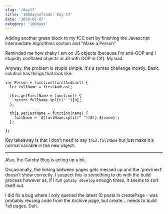 ```yaml
---
slug: '/day17'
title: '100daysofcode: Day 17'
date: '2019-01-07'
category: '100days'
---
```


<SEO title="100daysofcode | Day17" />

Adding another green block to my fCC cert by finishing the Javascript Intermediate Algorithms section and "Make a Person"

Reminded me how shaky I am on JS objects (because I'm anti-OOP and I stupidly conflated objects in JS with OOP in C#). My bad.

Anyway, the problem is stupid simple, it's a syntax challenge mostly. Basic solution has things that look like:

```
var Person = function(firstAndLast) {
  let fullName = firstAndLast;

  this.getFirstName = function() {
    return fullName.split(" ")[0];
  };

  this.setLastName = function(name) {
    fullName = `${fullName.split(" ")[0]} ${name}`;
  };

};
```

Key takeaway is that I don't need to say `this.fullName` but just make it a normal variable in the new object.

---

Also, the Gatsby Blog is acting up a bit.

Occasionally, the linking between pages gets messed up and the 'prev/next' doesn't show correctly. I suspect this is something to do with the build process however as, if I run `gatsby develop` enough times, it seems to sort itself out.

I did fix a bug where I only queried the latest 10 posts in createPage - was probably reusing code from the Archive page, but create... needs to build \*all pages. Duh.
